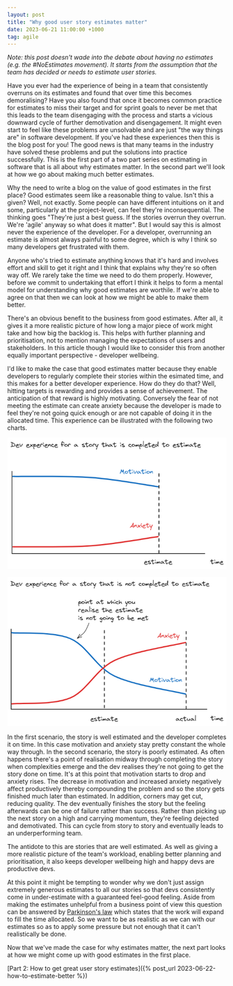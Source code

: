 ```yaml
---
layout: post
title: "Why good user story estimates matter"
date: 2023-06-21 11:00:00 +1000
tag: agile
---
```


_Note: this post doesn't wade into the debate about having no estimates (e.g. the #NoEstimates movement). It starts from the assumption that the team has decided or needs to estimate user stories._

Have you ever had the experience of being in a team that consistently overruns on its estimates and found that over time this becomes demoralising? Have you also found that once it becomes common practice for estimates to miss their target and for sprint goals to never be met that this leads to the team disengaging with the process and starts a vicious downward cycle of further demotivation and disengagement. It might even start to feel like these problems are unsolvable and are just "the way things are" in software development. If you've had these experiences then this is the blog post for you! The good news is that many teams in the industry have solved these problems and put the solutions into practice successfully. This is the first part of a two part series on estimating in software that is all about why estimates matter. In the second part we'll look at how we go about making much better estimates.

Why the need to write a blog on the value of good estimates in the first place? Good estimates seem like a reasonable thing to value. Isn't this a given? Well, not exactly. Some people can have different intuitions on it and some, particularly at the project-level, can feel they're inconsequential. The thinking goes "They're just a best guess. If the stories overrun they overrun. We're 'agile' anyway so what does it matter". But I would say this is almost never the experience of the developer. For a developer, overrunning an estimate is almost always painful to some degree, which is why I think so many developers get frustrated with them.

Anyone who's tried to estimate anything knows that it's hard and involves effort and skill to get it right and I think that explains why they're so often way off. We rarely take the time we need to do them properly. However, before we commit to undertaking that effort I think it helps to form a mental model for understanding why good estimates are worthile. If we're able to agree on that then we can look at how we might be able to make them better.

There's an obvious benefit to the business from good estimates. After all, it gives it a more realistic picture of how long a major piece of work might take and how big the backlog is. This helps with further planning and prioritisation, not to mention managing the expectations of users and stakeholders. In this article though I would like to consider this from another equally important perspective - developer wellbeing.

I'd like to make the case that good estimates matter because they enable developers to regularly complete their stories within the esimated time, and this makes for a better developer experience. How do they do that? Well, hitting targets is rewarding and provides a sense of achievement. The anticipation of that reward is highly motivating. Conversely the fear of not meeting the estimate can create anxiety because the developer is made to feel they're not going quick enough or are not capable of doing it in the allocated time. This experience can be illustrated with the following two charts.

![Chart: Completed to Estimate](/assets/images/why-estimates-matter/chart-completed-to-estimate.png)

![Chart: Not Completed to Estimate](/assets/images/why-estimates-matter/chart-not-completed-to-estimate.png)

In the first scenario, the story is well estimated and the developer completes it on time. In this case motivation and anxiety stay pretty constant the whole way through. In the second scenario, the story is poorly estimated. As often happens there's a point of realisation midway through completing the story when complexities emerge and the dev realises they're not going to get the story done on time. It's at this point that motivation starts to drop and anxiety rises. The decrease in motivation and increased anxiety negatively affect productively thereby compounding the problem and so the story gets finished much later than estimated. In addition, corners may get cut, reducing quality. The dev eventually finishes the story but the feeling afterwards can be one of failure rather than success. Rather than picking up the next story on a high and carrying momentum, they're feeling dejected and demotivated. This can cycle from story to story and eventually leads to an underperforming team.

The antidote to this are stories that are well estimated. As well as giving a more realistic picture of the team's workload, enabling better planning and prioritisation, it also keeps developer wellbeing high and happy devs are productive devs.

At this point it might be tempting to wonder why we don't just assign extremely generous estimates to all our stories so that devs consistently come in under-estimate with a guaranteed feel-good feeling. Aside from making the estimates unhelpful from a business point of view this question can be answered by [Parkinson's law](https://www.atlassian.com/blog/productivity/what-is-parkinsons-law) which states that the work will expand to fill the time allocated. So we want to be as realistic as we can with our estimates so as to apply some pressure but not enough that it can't realistically be done.

Now that we've made the case for why estimates matter, the next part looks at how we might come up with good estimates in the first place.

[Part 2: How to get great user story estimates]({% post_url 2023-06-22-how-to-estimate-better %})
